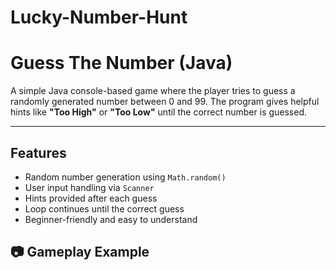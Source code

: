 # Lucky-Number-Hunt

#  Guess The Number (Java)

A simple Java console-based game where the player tries to guess a randomly generated number between 0 and 99. The program gives helpful hints like **"Too High"** or **"Too Low"** until the correct number is guessed.

---

##  Features
- Random number generation using `Math.random()`
- User input handling via `Scanner`
- Hints provided after each guess
- Loop continues until the correct guess
- Beginner-friendly and easy to understand


## 📷 Gameplay Example
